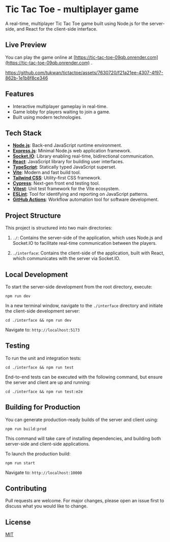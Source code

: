# Tic Tac Toe - multiplayer game

A real-time, multiplayer Tic Tac Toe game built using Node.js for the server-side, and React for the client-side interface.

## Live Preview

You can play the game online at [https://tic-tac-toe-09qb.onrender.com](https://tic-tac-toe-09qb.onrender.com) .

https://github.com/tukwan/tictactoe/assets/7630720/f21a21ee-4307-4f97-862b-1e1b8f8ce346

## Features

- Interactive multiplayer gameplay in real-time.
- Game lobby for players waiting to join a game.
- Built using modern technologies.

## Tech Stack

- **[Node.js](https://nodejs.org/en/)**: Back-end JavaScript runtime environment.
- **[Express.js](https://expressjs.com/)**: Minimal Node.js web application framework.
- **[Socket.IO](https://socket.io/)**: Library enabling real-time, bidirectional communication.
- **[React](https://reactjs.org/)**: JavaScript library for building user interfaces.
- **[TypeScript](https://www.typescriptlang.org/)**: Statically typed JavaScript superset.
- **[Vite](https://vitejs.dev/)**: Modern and fast build tool.
- **[Tailwind CSS](https://tailwindcss.com/)**: Utility-first CSS framework.
- **[Cypress](https://www.cypress.io/)**: Next-gen front end testing tool.
- **[Vitest](https://vitest.dev/)**: Unit test framework for the Vite ecosystem.
- **[ESLint](https://eslint.org/)**: Tool for identifying and reporting on JavaScript patterns.
- **[GitHub Actions](https://github.com/features/actions)**: Workflow automation tool for software development.

## Project Structure

This project is structured into two main directories:

1. `./`: Contains the server-side of the application, which uses Node.js and Socket.IO to facilitate real-time communication between the players.

2. `./interface`: Contains the client-side of the application, built with React, which communicates with the server via Socket.IO.

## Local Development

To start the server-side development from the root directory, execute:

`npm run dev`

In a new terminal window, navigate to the `./interface` directory and initiate the client-side development server:

`cd ./interface && npm run dev`

Navigate to: `http://localhost:5173`

## Testing

To run the unit and integration tests:

`cd ./interface && npm run test`

End-to-end tests can be executed with the following command, but ensure the server and client are up and running:

`cd ./interface && npm run test:e2e`

## Building for Production

You can generate production-ready builds of the server and client using:

`npm run build:prod`

This command will take care of installing dependencies, and building both server-side and client-side applications.

To launch the production build:

`npm run start`

Navigate to: `http://localhost:10000`

## Contributing

Pull requests are welcome. For major changes, please open an issue first to discuss what you would like to change.

## License

[MIT](https://choosealicense.com/licenses/mit/)
